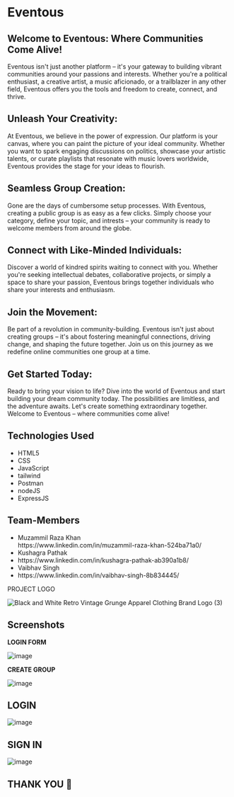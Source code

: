 # Eventous


## **Welcome to Eventous: Where Communities Come Alive!**<br>
Eventous isn't just another platform – it's your gateway to building vibrant communities around your passions and interests. Whether you're a political enthusiast, a creative artist, a music aficionado, or a trailblazer in any other field, Eventous offers you the tools and freedom to create, connect, and thrive.

## **Unleash Your Creativity**:<br>
At Eventous, we believe in the power of expression. Our platform is your canvas, where you can paint the picture of your ideal community. Whether you want to spark engaging discussions on politics, showcase your artistic talents, or curate playlists that resonate with music lovers worldwide, Eventous provides the stage for your ideas to flourish.

## **Seamless Group Creation**:<br>
Gone are the days of cumbersome setup processes. With Eventous, creating a public group is as easy as a few clicks. Simply choose your category, define your topic, and intrests – your community is ready to welcome members from around the globe.

## **Connect with Like-Minded Individuals**:<br>
Discover a world of kindred spirits waiting to connect with you. Whether you're seeking intellectual debates, collaborative projects, or simply a space to share your passion, Eventous brings together individuals who share your interests and enthusiasm.

## **Join the Movement**:<br>
Be part of a revolution in community-building. Eventous isn't just about creating groups – it's about fostering meaningful connections, driving change, and shaping the future together. Join us on this journey as we redefine online communities one group at a time.

## **Get Started Today**:<br>
Ready to bring your vision to life? Dive into the world of Eventous and start building your dream community today. The possibilities are limitless, and the adventure awaits. Let's create something extraordinary together. Welcome to Eventous – where communities come alive!

  ## Technologies Used
<ul>
<li>HTML5</li>
<li>CSS</li>
<li>JavaScript</li> 
  <li>tailwind</li>
  <li>Postman</li>
  <li>nodeJS</li>
  <li>ExpressJS</li>
</ul>


## Team-Members

<ul>
<li>Muzammil Raza Khan</li> 
  https://www.linkedin.com/in/muzammil-raza-khan-524ba71a0/
<li>Kushagra Pathak</li>
  <li>https://www.linkedin.com/in/kushagra-pathak-ab390a1b8/</li>
<li>Vaibhav Singh</li> 
 <li> https://www.linkedin.com/in/vaibhav-singh-8b834445/</li>
</ul


# PROJECT LOGO

![Black and White Retro Vintage Grunge Apparel Clothing Brand Logo (3)](https://github.com/muzammil6786/byte-whisperer-4567/assets/125078546/8a6fb1bf-0ae2-4038-9d4b-6dde27e68fe3)


## Screenshots
**LOGIN FORM**

![image](https://github.com/muzammil6786/byte-whisperer-4567/assets/125078546/3b30fa79-dfb8-411e-8f1e-a8eb68c3f4b7)

**CREATE GROUP**

![image](https://github.com/muzammil6786/byte-whisperer-4567/assets/125078546/4741163d-1ece-43fd-8b2b-20a8001a1a62)



## LOGIN
![image](https://github.com/muzammil6786/byte-whisperer-4567/assets/125078546/533672e1-b823-4ad1-861e-f8b216bfa21d)


## **SIGN IN**
![image](https://github.com/muzammil6786/byte-whisperer-4567/assets/125078546/0310c49b-c2aa-4689-8625-711a454ec44f)


## THANK YOU 🙏
